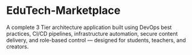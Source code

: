 # EduTech-Marketplace
A complete 3 Tier architecture application built using DevOps best practices, CI/CD pipelines, infrastructure automation, secure content delivery, and role-based control — designed for students, teachers, and creators.
